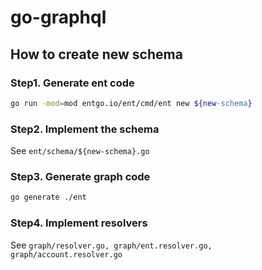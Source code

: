 # go-graphql

## How to create new schema

### Step1. Generate ent code

```zsh
go run -mod=mod entgo.io/ent/cmd/ent new ${new-schema}
```

### Step2. Implement the schema

See `ent/schema/${new-schema}.go`

### Step3. Generate graph code

```zsh
go generate ./ent
```

### Step4. Implement resolvers

See `graph/resolver.go, graph/ent.resolver.go, graph/account.resolver.go`